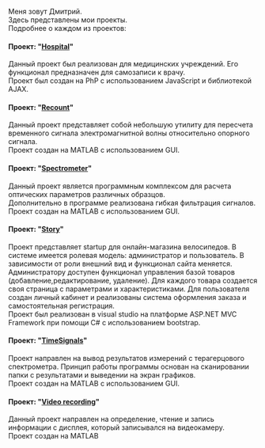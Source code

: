 Меня зовут Дмитрий.	    
Здесь представлены мои проекты.	    
Подробнее о каждом из проектов:   

#### Проект: "[Hospital](https://github.com/dvzykov/Project/tree/main/Hospital)"  
Данный проект был реализован для медицинских учреждений. Его функционал предназначен для самозаписи к врачу.                                                    
Проект был создан на PhP с использованием JavaScript и библиотекой AJAX.

#### Проект: "[Recount](https://github.com/dvzykov/Project/tree/main/Recount)"                                                                                               
Данный проект представляет собой небольшую утилиту для пересчета временного сигнала электромагнитной волны относительно опорного сигнала.                                 
Проект создан на MATLAB с использованием GUI.

#### Проект: "[Spectrometer](https://github.com/dvzykov/Project/tree/main/Spectrometer)"                                              
Данный проект является программным комплексом для расчета оптических параметров различных образцов.                                                                       
Дополнительно в программе реализована гибкая фильтрация сигналов.                                                                           
Проект создан на MATLAB с использованием GUI.

#### Проект: "[Story](https://github.com/dvzykov/Project/tree/main/Story)"   
Проект представляет startup для онлайн-магазина велосипедов. В системе имеется ролевая модель: администратор и пользователь. В зависимости от роли внешний вид и функционал сайта меняется.  Администратору доступен функционал управления базой товаров (добавление,редактирование, удаление). Для каждого товара создается своя страница с параметрами и характеристиками. Для пользователя создан личный кабинет и реализованы система оформления заказа и самостоятельная регистрация.      
Проект был реализован в visual studio на платформе ASP.NET MVC Framework при помощи C# с использованием bootstrap.

#### Проект: "[TimeSignals](https://github.com/dvzykov/Project/tree/main/TimeSignals)"   
Проект направлен на вывод результатов измерений с терагерцового спектрометра. Принцип работы программы основан на сканировании папки с результатами и выведении на экран графиков.                                                                                                            
Проект создан на MATLAB с использованием GUI.

#### Проект: "[Video recording](https://github.com/dvzykov/Project/tree/main/Video%20recording)"   
Данный проект направлен на определение, чтение и запись информации с дисплея, который записывался на видеокамеру.                                                         
Проект создан на MATLAB 
